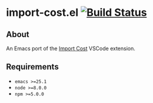 # import-cost.el [![Build Status](https://travis-ci.org/madeleinedaly/import-cost.el.svg?branch=master)](https://travis-ci.org/madeleinedaly/import-cost.el)

## About

An Emacs port of the [Import Cost](https://github.com/wix/import-cost/) VSCode extension.

## Requirements

- `emacs >=25.1`
- `node >=8.0.0`
- `npm >=5.0.0`
